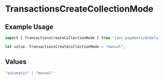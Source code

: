# TransactionsCreateCollectionMode

## Example Usage

```typescript
import { TransactionsCreateCollectionMode } from "jani-payments/models/operations";

let value: TransactionsCreateCollectionMode = "manual";
```

## Values

```typescript
"automatic" | "manual"
```